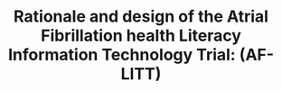 ---
name: "Rationale And Design Of The Atrial"
title: "Rationale and design of the Atrial Fibrillation health Literacy Information Technology Trial: (AF-LITT)"
project: "Atrial Fibrillation"
event: "Contemporary Clinical Trials, 62, 153-158"
authors:
- name: "Magnani, J."
- name: "Guhl, E."
- name: "Schlusser, C."
- name: "Henault, L."
- name: "Bickmore, T."
- name: "Kimani, E."
- name: "Paasche-Orlow, M."
year: 2017
resources: null
external_url: null
draft: false
---